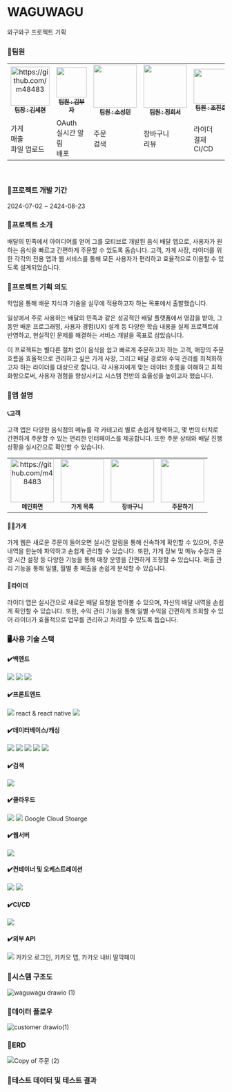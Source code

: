 # WAGUWAGU
와구와구 프로젝트 기획

<h3>👥팀원</h3>
<table>
  <tbody>
    <tr>
      <td align="center"><a href="https://github.com/kkshyun"><img src="https://github.com/user-attachments/assets/1867abea-cc2a-4cdf-87b8-5eb5afe4314d" width="90px;" alt="https://github.com/m48483"/><br /><sub><b>팀장 : 김세현</b></sub></a><br /></td>
      <td align="center"><a href="https://github.com/m48483"><img src="https://github.com/user-attachments/assets/fb5c6939-9930-4412-b2ec-40e2d7796ec1" width="70px;" alt=""/><br /><sub><b>팀원 : 김부자</b></sub></a><br /></td>
      <td align="center"><a href="https://github.com/giraffenostrils"><img src="https://github.com/user-attachments/assets/34b36efb-90df-453c-a864-f8eb371724c2" width="100px;" alt=""/><br /><sub><b>팀원 : 소성민</b></sub></a><br /></td>
      <td align="center"><a href="https://github.com/heeseo333"><img src="https://github.com/user-attachments/assets/d9d6032f-cd62-458f-ad64-b7efcca8e4e1" width="100px;" alt=""/><br /><sub><b>팀원 : 정희서</b></sub></a><br /></td>
      <td align="center"><a href="https://github.com/jinho9482"><img src="https://github.com/user-attachments/assets/177fa4ff-e45c-4b67-ba1e-80df20ed76df" width="80px;" alt=""/><br /><sub><b>팀원 : 조진호</b></sub></a><br /></td>
      </tr>
    <tr>
      <td>가게<br>매출<br>파일 업로드</td>
      <td>OAuth<br>실시간 알림<br>배포</td>
      <td>주문<br>검색<br></td>
      <td>장바구니<br>리뷰</td>
      <td>라이더<br>결제<br>CI/CD</td>
    </tr>
  </tbody>
</table>
<br>

<h3>📅프로젝트 개발 기간</h3>
2024-07-02 ~ 2424-08-23


<h3>📝프로젝트 소개</h3>
배달의 민족에서 아이디어를 얻어 그를 모티브로 개발된 음식 배달 앱으로, 사용자가 원하는 음식을 빠르고 간편하게 주문할 수 있도록 돕습니다.
고객, 가게 사장, 라이더를 위한 각각의 전용 앱과 웹 서비스를 통해 모든 사용자가 편리하고 효율적으로 이용할 수 있도록 설계되었습니다.


<h3>💭프로젝트 기획 의도</h3>
학업을 통해 배운 지식과 기술을 실무에 적용하고자 하는 목표에서 출발했습니다. 

일상에서 주로 사용하는 배달의 민족과 같은 성공적인 배달 플랫폼에서 영감을 받아, 그동안 배운 프로그래밍, 사용자 경험(UX) 설계 등 다양한 학습 내용을 실제 프로젝트에 반영하고, 현실적인 문제를 해결하는 서비스 개발을 목표로 삼았습니다.

이 프로젝트는 별다른 절차 없이 음식을 쉽고 빠르게 주문하고자 하는 고객, 매장의 주문 흐름을 효율적으로 관리하고 싶은 가게 사장, 그리고 배달 경로와 수익 관리를 최적화하고자 하는 라이더를 대상으로 합니다. 각 사용자에게 맞는 데이터 흐름을 이해하고 최적화함으로써, 사용자 경험을 향상시키고 시스템 전반의 효율성을 높이고자 했습니다.

<h3>🥘앱 설명</h3>
<h4>📞고객</h4>
고객 앱은 다양한 음식점의 메뉴를 각 카테고리 별로 손쉽게 탐색하고, 몇 번의 터치로 간편하게 주문할 수 있는 편리한 인터페이스를 제공합니다. 또한 주문 상태와 배달 진행 상황을 실시간으로 확인할 수 있습니다.

<table>
  <tbody>
    <tr>
      <td align="center"><img src="https://github.com/user-attachments/assets/3299eb0e-6ddb-4791-910d-41f6782f072e" width="100px;" alt="https://github.com/m48483"/><br /><sub><b>메인화면</b></sub></a><br /></td>
      <td align="center"><img src="https://github.com/user-attachments/assets/1d077f40-f03e-4149-a3fa-9560ddc6fb08" width="100px;" alt=""/><br /><sub><b>가게 목록</b></sub></a><br /></td>
      <td align="center"><img src="https://github.com/user-attachments/assets/5f147a11-808d-4005-9bdc-09588c4ddf0f" width="100px;" alt=""/><br /><sub><b>장바구니</b></sub></a><br /></td>
      <td align="center"><img src="https://github.com/user-attachments/assets/ba6cd978-4687-406c-abc9-65c09fd29627" width="100px;" alt=""/><br /><sub><b>주문하기</b></sub></a><br /></td>
      </tr>
  </tbody>
</table>


<h4>🧑‍🍳가게</h4>
가게 웹은 새로운 주문이 들어오면 실시간 알림을 통해 신속하게 확인할 수 있으며, 주문 내역을 한눈에 파악하고 손쉽게 관리할 수 있습니다. 또한, 가게 정보 및 메뉴 수정과 운영 시간 설정 등 다양한 기능을 통해 매장 운영을 간편하게 조정할 수 있습니다. 매출 관리 기능을 통해 
일별, 월별 총 매출을 손쉽게 분석할 수 있습니다.

<h4>🛵라이더</h4>
라이더 앱은 실시간으로 새로운 배달 요청을 받아볼 수 있으며, 자신의 배달 내역을 손쉽게 확인할 수 있습니다. 또한, 수익 관리 기능을 통해 일별 수익을 간편하게 조회할 수 있어 라이더가 효율적으로 업무를 관리하고 처리할 수 있도록 돕습니다.

<h3>🖥️사용 기술 스택</h3>
<h4>✔️백엔드</h4>
<img src="https://img.shields.io/badge/springboot-6DB33F?style=for-the-badge&logo=springboot&logoColor=white">
<img src="https://img.shields.io/badge/fastapi-009688?style=for-the-badge&logo=fastapi&logoColor=white">
<img src="https://img.shields.io/badge/graphql-E10098?style=for-the-badge&logo=graphql&logoColor=white">
<h4>✔️프론트엔드</h4>
<img src="https://img.shields.io/badge/react-61DAFB?style=for-the-badge&logo=react&logoColor=black">
react & react native
<img src="https://img.shields.io/badge/expo-000020?style=for-the-badge&logo=expo&logoColor=white">
<h4>✔️데이터베이스/캐싱</h4>
<img src="https://img.shields.io/badge/mysql-4479A1?style=for-the-badge&logo=mysql&logoColor=white">
<img src="https://img.shields.io/badge/mongoDB-47A248?style=for-the-badge&logo=MongoDB&logoColor=white">
<img src="https://img.shields.io/badge/firebase-FFCA28?style=for-the-badge&logo=firebase&logoColor=white">
<img src="https://img.shields.io/badge/postgresql-4169E1?style=for-the-badge&logo=postgresql&logoColor=white">
<img src="https://img.shields.io/badge/redis-FF4438?style=for-the-badge&logo=redis&logoColor=white">
<h4>✔️검색</h4>
<img src="https://img.shields.io/badge/elasticsearch-005571?style=for-the-badge&logo=elasticsearch&logoColor=black">
<h4>✔️클라우드</h4>
<img src="https://img.shields.io/badge/amazoneks-232F3E?style=for-the-badge&logo=amazoneks&logoColor=white">
<img src="https://img.shields.io/badge/googlecloud-4285F4?style=for-the-badge&logo=googlecloud&logoColor=white">
Google Cloud Stoarge
<h4>✔️웹서버</h4>
<img src="https://img.shields.io/badge/nginx-009639?style=for-the-badge&logo=nginx&logoColor=white">
<h4>✔️컨테이너 및 오케스트레이션</h4>
<img src="https://img.shields.io/badge/docker-#496ED?style=for-the-badge&logo=docker&logoColor=white">
<img src="https://img.shields.io/badge/kubernetes-326CE5?style=for-the-badge&logo=kubernetes&logoColor=white">
<h4>✔️CI/CD</h4>
<img src="https://img.shields.io/badge/jenkins-D24939?style=for-the-badge&logo=jenkins&logoColor=white">
<h4>✔️외부 API</h4>
<img src="https://img.shields.io/badge/kakao-FFCD00?style=for-the-badge&logo=kakao&logoColor=white">
카카오 로그인, 카카오 맵, 카카오 내비
딸깍페이

<h3>📌시스템 구조도</h3>

![waguwagu drawio (1)](https://github.com/user-attachments/assets/4cb2e051-ccd1-4d01-996b-f20e126d6842)


<h3>📌데이터 플로우</h3>

![customer drawio(1)](https://github.com/user-attachments/assets/2875035d-16a9-40b4-a5c9-63351e0e009f)


<h3>📌ERD</h3>

![Copy of 주문 (2)](https://github.com/user-attachments/assets/13aec4e9-2bd7-4ff1-93c9-e926730d86f8)


<h3>📌테스트 데이터 및 테스트 결과</h3>
